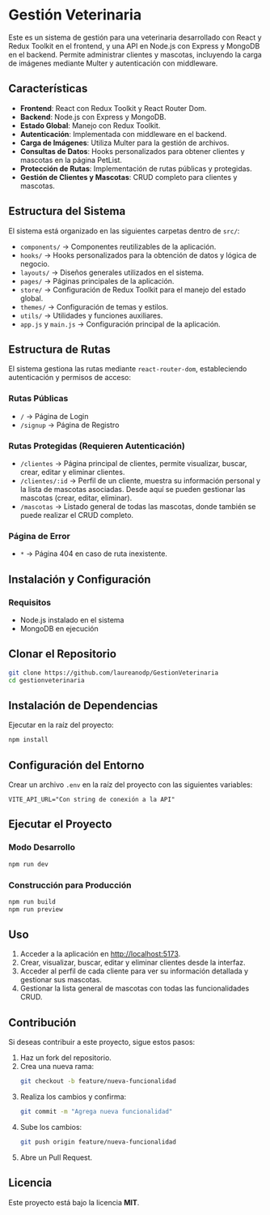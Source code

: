 # Gestión Veterinaria

Este es un sistema de gestión para una veterinaria desarrollado con React y Redux Toolkit en el frontend, y una API en Node.js con Express y MongoDB en el backend. Permite administrar clientes y mascotas, incluyendo la carga de imágenes mediante Multer y autenticación con middleware.

## Características

- **Frontend**: React con Redux Toolkit y React Router Dom.
- **Backend**: Node.js con Express y MongoDB.
- **Estado Global**: Manejo con Redux Toolkit.
- **Autenticación**: Implementada con middleware en el backend.
- **Carga de Imágenes**: Utiliza Multer para la gestión de archivos.
- **Consultas de Datos**: Hooks personalizados para obtener clientes y mascotas en la página PetList.
- **Protección de Rutas**: Implementación de rutas públicas y protegidas.
- **Gestión de Clientes y Mascotas**: CRUD completo para clientes y mascotas.

## Estructura del Sistema

El sistema está organizado en las siguientes carpetas dentro de `src/`:

- `components/` → Componentes reutilizables de la aplicación.
- `hooks/` → Hooks personalizados para la obtención de datos y lógica de negocio.
- `layouts/` → Diseños generales utilizados en el sistema.
- `pages/` → Páginas principales de la aplicación.
- `store/` → Configuración de Redux Toolkit para el manejo del estado global.
- `themes/` → Configuración de temas y estilos.
- `utils/` → Utilidades y funciones auxiliares.
- `app.js` y `main.js` → Configuración principal de la aplicación.

## Estructura de Rutas

El sistema gestiona las rutas mediante `react-router-dom`, estableciendo autenticación y permisos de acceso:

### Rutas Públicas

- `/` → Página de Login
- `/signup` → Página de Registro

### Rutas Protegidas (Requieren Autenticación)

- `/clientes` → Página principal de clientes, permite visualizar, buscar, crear, editar y eliminar clientes.
- `/clientes/:id` → Perfil de un cliente, muestra su información personal y la lista de mascotas asociadas. Desde aquí se pueden gestionar las mascotas (crear, editar, eliminar).
- `/mascotas` → Listado general de todas las mascotas, donde también se puede realizar el CRUD completo.

### Página de Error

- `*` → Página 404 en caso de ruta inexistente.

## Instalación y Configuración

### Requisitos

- Node.js instalado en el sistema
- MongoDB en ejecución

## Clonar el Repositorio

```sh
git clone https://github.com/laureanodp/GestionVeterinaria
cd gestionveterinaria
```

## Instalación de Dependencias

Ejecutar en la raíz del proyecto:

```sh
npm install
```

## Configuración del Entorno

Crear un archivo `.env` en la raíz del proyecto con las siguientes variables:

```env
VITE_API_URL="Con string de conexión a la API"
```

## Ejecutar el Proyecto

### Modo Desarrollo

```sh
npm run dev
```

### Construcción para Producción

```sh
npm run build
npm run preview
```

## Uso

1. Acceder a la aplicación en [http://localhost:5173](http://localhost:5173).
2. Crear, visualizar, buscar, editar y eliminar clientes desde la interfaz.
3. Acceder al perfil de cada cliente para ver su información detallada y gestionar sus mascotas.
4. Gestionar la lista general de mascotas con todas las funcionalidades CRUD.

## Contribución

Si deseas contribuir a este proyecto, sigue estos pasos:

1. Haz un fork del repositorio.
2. Crea una nueva rama:
   ```sh
   git checkout -b feature/nueva-funcionalidad
   ```
3. Realiza los cambios y confirma:
   ```sh
   git commit -m "Agrega nueva funcionalidad"
   ```
4. Sube los cambios:
   ```sh
   git push origin feature/nueva-funcionalidad
   ```
5. Abre un Pull Request.

## Licencia

Este proyecto está bajo la licencia **MIT**.

